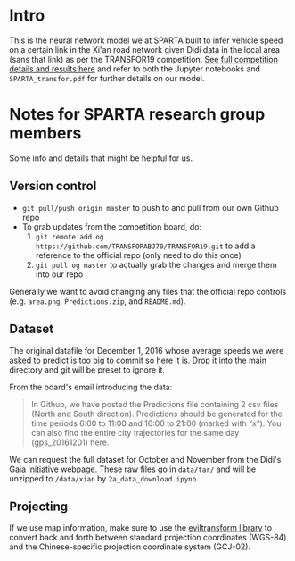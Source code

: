 # Intro

This is the neural network model we at SPARTA built to infer vehicle speed on a certain link in the Xi'an road network given Didi data in the local area (sans that link) as per the TRANSFOR19 competition. [See full competition details and results here](https://github.com/TRANSFORABJ70/TRANSFOR19) and refer to both the Jupyter notebooks and `SPARTA_transfor.pdf` for further details on our model.

# Notes for SPARTA research group members

Some info and details that might be helpful for us.

## Version control

* `git pull/push origin master` to push to and pull from our own Github repo
* To grab updates from the competition board, do:
    1. `git remote add og https://github.com/TRANSFORABJ70/TRANSFOR19.git` to add a reference to the official repo (only need to do this once)
    2. `git pull og master` to actually grab the changes and merge them into our repo

Generally we want to avoid changing any files that the official repo controls (e.g. `area.png`, `Predictions.zip`, and `README.md`).

## Dataset

The original datafile for December 1, 2016 whose average speeds we were asked to predict is too big to commit so [here it is](https://drive.google.com/file/d/1ViX3FxWIN-L4Umx9svy-P_gMflsqgOa5/view?usp=sharing). Drop it into the main directory and git will be preset to ignore it.

From the board's email introducing the data:
>In Github, we have posted the Predictions file containing 2 csv files (North and South direction). Predictions should be generated for the time periods 6:00 to 11:00 and 16:00 to 21:00 (marked with “x”).
>You can also find the entire city trajectories for the same day (gps_20161201) here.

We can request the full dataset for October and November from the Didi's [Gaia Initiative](https://outreach.didichuxing.com/research/opendata/en/) webpage. These raw files go in `data/tar/` and will be unzipped to `/data/xian` by `2a_data_download.ipynb`.

## Projecting

If we use map information, make sure to use the [eviltransform library](https://github.com/googollee/eviltransform) to convert back and forth between standard projection coordinates (WGS-84) and the Chinese-specific projection coordinate system (GCJ-02).
